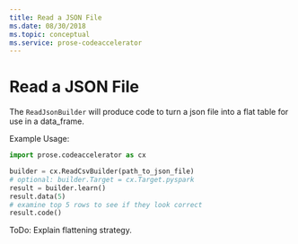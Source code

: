 ```yaml
---
title: Read a JSON File
ms.date: 08/30/2018
ms.topic: conceptual
ms.service: prose-codeaccelerator
---
```


# Read a JSON File

The `ReadJsonBuilder` will produce code to turn a json file into a flat table for use in a data_frame.

Example Usage:

``` python
import prose.codeaccelerator as cx

builder = cx.ReadCsvBuilder(path_to_json_file)
# optional: builder.Target = cx.Target.pyspark
result = builder.learn()
result.data(5)
# examine top 5 rows to see if they look correct
result.code()
```

ToDo: Explain flattening strategy.
